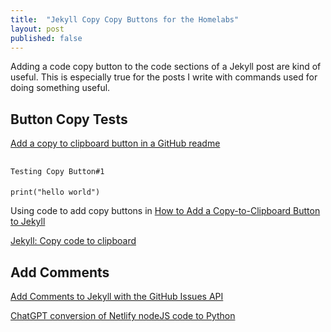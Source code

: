 ```yaml
---
title:  "Jekyll Copy Copy Buttons for the Homelabs"
layout: post
published: false
---
```


Adding a code copy button to the code sections of a Jekyll post are kind of useful. This is especially true for the posts I write with commands used for doing something useful.

<!-- excerpt-end -->

## Button Copy Tests

[Add a copy to clipboard button in a GitHub readme](https://stackoverflow.com/a/78163236/2452678)

##
    Testing Copy Button#1

####
    print("hello world")

Using code to add copy buttons in [How to Add a Copy-to-Clipboard Button to Jekyll](https://www.aleksandrhovhannisyan.com/blog/jekyll-copy-to-clipboard/)

[Jekyll: Copy code to clipboard](https://remarkablemark.org/blog/2021/06/01/add-copy-code-to-clipboard-button-to-jeyll-site/)

## Add Comments

[Add Comments to Jekyll with the GitHub Issues API](https://www.aleksandrhovhannisyan.com/blog/jekyll-comment-system-github-issues/)

[ChatGPT conversion of Netlify nodeJS code to Python](https://chatgpt.com/c/67804dbd-2d38-8010-8074-f43b50bee567)
